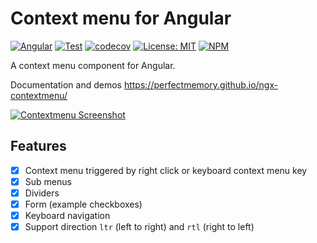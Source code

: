 # Context menu for Angular

[![Angular](https://img.shields.io/badge/Angular-B52E31?logo=angular)](https://angular.io/)
[![Test](https://github.com/PerfectMemory/ngx-contextmenu/actions/workflows/test.yml/badge.svg)](https://github.com/PerfectMemory/ngx-contextmenu/actions/workflows/test.yml) [![codecov](https://codecov.io/gh/PerfectMemory/ngx-contextmenu/branch/master/graph/badge.svg?token=5DSYMY9C9A)](https://codecov.io/gh/PerfectMemory/ngx-contextmenu) [![License: MIT](https://img.shields.io/badge/License-MIT-yellow.svg)](https://opensource.org/licenses/MIT)
[![NPM](https://img.shields.io/badge/NPM-D70012?logo=npm)](https://www.npmjs.com/package/@perfectmemory/ngx-contextmenu)

A context menu component for Angular.

Documentation and demos https://perfectmemory.github.io/ngx-contextmenu/

[![Contextmenu Screenshot](./src/stories/assets/contextmenu.png)](https://perfectmemory.github.io/ngx-contextmenu/)
## Features

- [x] Context menu triggered by right click or keyboard context menu key
- [x] Sub menus
- [x] Dividers
- [x] Form (example checkboxes)
- [x] Keyboard navigation
- [x] Support direction `ltr` (left to right) and `rtl` (right to left)
